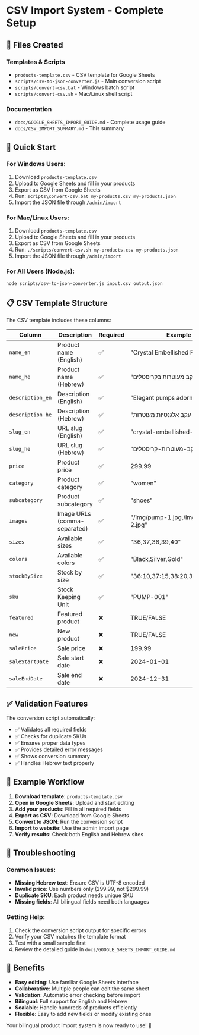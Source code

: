 # CSV Import System - Complete Setup

## 📁 Files Created

### **Templates & Scripts**

- `products-template.csv` - CSV template for Google Sheets
- `scripts/csv-to-json-converter.js` - Main conversion script
- `scripts/convert-csv.bat` - Windows batch script
- `scripts/convert-csv.sh` - Mac/Linux shell script

### **Documentation**

- `docs/GOOGLE_SHEETS_IMPORT_GUIDE.md` - Complete usage guide
- `docs/CSV_IMPORT_SUMMARY.md` - This summary

## 🚀 Quick Start

### **For Windows Users:**

1. Download `products-template.csv`
2. Upload to Google Sheets and fill in your products
3. Export as CSV from Google Sheets
4. Run: `scripts\convert-csv.bat my-products.csv my-products.json`
5. Import the JSON file through `/admin/import`

### **For Mac/Linux Users:**

1. Download `products-template.csv`
2. Upload to Google Sheets and fill in your products
3. Export as CSV from Google Sheets
4. Run: `./scripts/convert-csv.sh my-products.csv my-products.json`
5. Import the JSON file through `/admin/import`

### **For All Users (Node.js):**

```bash
node scripts/csv-to-json-converter.js input.csv output.json
```

## 📋 CSV Template Structure

The CSV template includes these columns:

| Column           | Description                  | Required | Example                           |
| ---------------- | ---------------------------- | -------- | --------------------------------- |
| `name_en`        | Product name (English)       | ✅       | "Crystal Embellished Pumps"       |
| `name_he`        | Product name (Hebrew)        | ✅       | "נעלי עקב מעוטרות בקריסטלים"      |
| `description_en` | Description (English)        | ✅       | "Elegant pumps adorned with..."   |
| `description_he` | Description (Hebrew)         | ✅       | "נעלי עקב אלגנטיות מעוטרות..."    |
| `slug_en`        | URL slug (English)           | ✅       | "crystal-embellished-pumps"       |
| `slug_he`        | URL slug (Hebrew)            | ✅       | "נעלי-עקב-מעוטרות-קריסטלים"       |
| `price`          | Product price                | ✅       | 299.99                            |
| `category`       | Product category             | ✅       | "women"                           |
| `subcategory`    | Product subcategory          | ✅       | "shoes"                           |
| `images`         | Image URLs (comma-separated) | ✅       | "/img/pump-1.jpg,/img/pump-2.jpg" |
| `sizes`          | Available sizes              | ✅       | "36,37,38,39,40"                  |
| `colors`         | Available colors             | ✅       | "Black,Silver,Gold"               |
| `stockBySize`    | Stock by size                | ✅       | "36:10,37:15,38:20,39:15,40:10"   |
| `sku`            | Stock Keeping Unit           | ✅       | "PUMP-001"                        |
| `featured`       | Featured product             | ❌       | TRUE/FALSE                        |
| `new`            | New product                  | ❌       | TRUE/FALSE                        |
| `salePrice`      | Sale price                   | ❌       | 199.99                            |
| `saleStartDate`  | Sale start date              | ❌       | 2024-01-01                        |
| `saleEndDate`    | Sale end date                | ❌       | 2024-12-31                        |

## ✅ Validation Features

The conversion script automatically:

- ✅ Validates all required fields
- ✅ Checks for duplicate SKUs
- ✅ Ensures proper data types
- ✅ Provides detailed error messages
- ✅ Shows conversion summary
- ✅ Handles Hebrew text properly

## 🎯 Example Workflow

1. **Download template**: `products-template.csv`
2. **Open in Google Sheets**: Upload and start editing
3. **Add your products**: Fill in all required fields
4. **Export as CSV**: Download from Google Sheets
5. **Convert to JSON**: Run the conversion script
6. **Import to website**: Use the admin import page
7. **Verify results**: Check both English and Hebrew sites

## 🔧 Troubleshooting

### **Common Issues:**

- **Missing Hebrew text**: Ensure CSV is UTF-8 encoded
- **Invalid price**: Use numbers only (299.99, not $299.99)
- **Duplicate SKU**: Each product needs unique SKU
- **Missing fields**: All bilingual fields need both languages

### **Getting Help:**

1. Check the conversion script output for specific errors
2. Verify your CSV matches the template format
3. Test with a small sample first
4. Review the detailed guide in `docs/GOOGLE_SHEETS_IMPORT_GUIDE.md`

## 🎉 Benefits

- **Easy editing**: Use familiar Google Sheets interface
- **Collaborative**: Multiple people can edit the same sheet
- **Validation**: Automatic error checking before import
- **Bilingual**: Full support for English and Hebrew
- **Scalable**: Handle hundreds of products efficiently
- **Flexible**: Easy to add new fields or modify existing ones

Your bilingual product import system is now ready to use! 🚀

